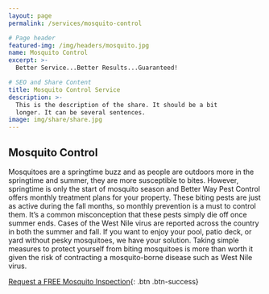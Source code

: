 ```yaml
---
layout: page
permalink: /services/mosquito-control

# Page header
featured-img: /img/headers/mosquito.jpg
name: Mosquito Control
excerpt: >-
  Better Service...Better Results...Guaranteed!

# SEO and Share Content
title: Mosquito Control Service
description: >-
  This is the description of the share. It should be a bit
  longer. It can be several sentences.
image: img/share/share.jpg
---
```


## Mosquito Control

Mosquitoes are a springtime buzz and as people are outdoors more in the springtime and summer, they are more susceptible to bites. However, springtime is only the start of mosquito season and Better Way Pest Control offers monthly treatment plans for your property. These biting pests are just as active during the fall months, so monthly prevention is a must to control them. It’s a common misconception that these pests simply die off once summer ends. Cases of the West Nile virus are reported across the country in both the summer and fall. If you want to enjoy your pool, patio deck, or yard without pesky mosquitoes, we have your solution. Taking simple measures to protect yourself from biting mosquitoes is more than worth it given the risk of contracting a mosquito-borne disease such as West Nile virus.

[Request a FREE Mosquito Inspection](/request-inspection){: .btn .btn-success}
